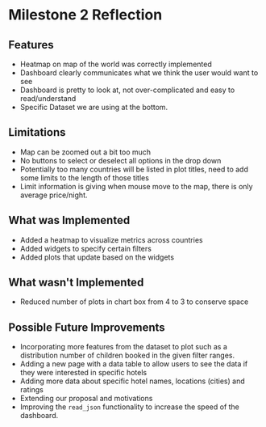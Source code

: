 # Milestone 2 Reflection

## Features 

- Heatmap on map of the world was correctly implemented
- Dashboard clearly communicates what we think the user would want to see
- Dashboard is pretty to look at, not over-complicated and easy to
  read/understand
- Specific Dataset we are using at the bottom. 

## Limitations

- Map can be zoomed out a bit too much
- No buttons to select or deselect all options in the drop down
- Potentially too many countries will be listed in plot titles, need to add some
  limits to the length of those titles
- Limit information is giving when mouse move to the map, there is only average price/night.

## What was Implemented

- Added a heatmap to visualize metrics across countries
- Added widgets to specify certain filters
- Added plots that update based on the widgets

## What wasn't Implemented

- Reduced number of plots in chart box from 4 to 3 to conserve space

## Possible Future Improvements

- Incorporating more features from the dataset to plot such as a distribution 
  number of children booked in the given filter ranges.
- Adding a new page with a data table to allow users to see the data if they
  were interested in specific hotels
- Adding more data about specific hotel names, locations (cities) and ratings
- Extending our proposal and motivations
- Improving the `read_json` functionality to increase the speed of the dashboard.
  
